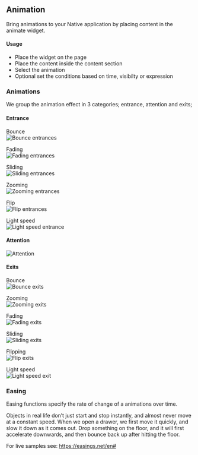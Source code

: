 ## Animation

Bring animations to your Native application by placing content in the animate widget.

#### Usage

-   Place the widget on the page
-   Place the content inside the content section
-   Select the animation
-   Optional set the conditions based on time, visibilty or expression

### Animations

We group the animation effect in 3 categories; entrance, attention and exits;

#### Entrance

Bounce  
![Bounce entrances](assets/bounce-entrances.gif)

Fading  
![Fading entrances](assets/fading-entrances.gif)

Sliding  
![Sliding entrances](assets/sliding-entrances.gif)

Zooming  
![Zooming entrances](assets/zooming-entrances.gif)

Flip  
![Flip entrances](assets/flippers.gif)

Light speed  
![Light speed entrance](assets/light-speed.gif)

#### Attention

![Attention](assets/attention.gif)

#### Exits

Bounce  
![Bounce exits](assets/bounce-exits.gif)

Zooming  
![Zooming exits](assets/zooming-exits.gif)

Fading  
![Fading exits](assets/fading-exits.gif)

Sliding  
![Sliding exits](assets/sliding-exits.gif)

Flipping  
![Flip exits](assets/flippers.gif)

Light speed  
![Light speed exit](assets/light-speed.gif)

### Easing

Easing functions specify the rate of change of a animations over time.

Objects in real life don’t just start and stop instantly, and almost never move at a constant speed. When we open a
drawer, we first move it quickly, and slow it down as it comes out. Drop something on the floor, and it will first
accelerate downwards, and then bounce back up after hitting the floor.

For live samples see: https://easings.net/en#
